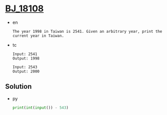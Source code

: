 # [BJ_18108](https://acmicpc.net/problem/18108)

* en

  ```en
  The year 1998 in Taiwan is 2541. Given an arbitrary year, print the current year in Taiwan.
  ```

* tc

  ```tc
  Input: 2541
  Output: 1998

  Input: 2543
  Output: 2000
  ```

## Solution

* py

  ```py
  print(int(input()) - 543)
  ```

